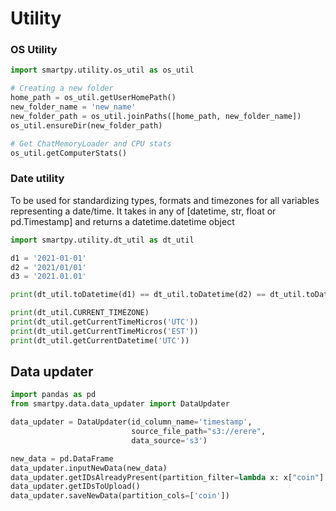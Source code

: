 # Utility

### OS Utility

```python
import smartpy.utility.os_util as os_util

# Creating a new folder
home_path = os_util.getUserHomePath()
new_folder_name = 'new_name'
new_folder_path = os_util.joinPaths([home_path, new_folder_name])
os_util.ensureDir(new_folder_path)

# Get ChatMemoryLoader and CPU stats
os_util.getComputerStats()
```

### Date utility

To be used for standardizing types, formats and timezones for all variables representing a date/time. It takes in any
of [datetime, str, float or pd.Timestamp] and returns a datetime.datetime object

```python
import smartpy.utility.dt_util as dt_util

d1 = '2021-01-01'
d2 = '2021/01/01'
d3 = '2021.01.01'

print(dt_util.toDatetime(d1) == dt_util.toDatetime(d2) == dt_util.toDatetime(d3))

print(dt_util.CURRENT_TIMEZONE)
print(dt_util.getCurrentTimeMicros('UTC'))
print(dt_util.getCurrentTimeMicros('EST'))
print(dt_util.getCurrentDatetime('UTC'))

```


## Data updater

```python
import pandas as pd
from smartpy.data.data_updater import DataUpdater

data_updater = DataUpdater(id_column_name='timestamp',
                           source_file_path="s3://erere",
                           data_source='s3')

new_data = pd.DataFrame
data_updater.inputNewData(new_data)
data_updater.getIDsAlreadyPresent(partition_filter=lambda x: x["coin"] == symbol)
data_updater.getIDsToUpload()
data_updater.saveNewData(partition_cols=['coin'])

```






